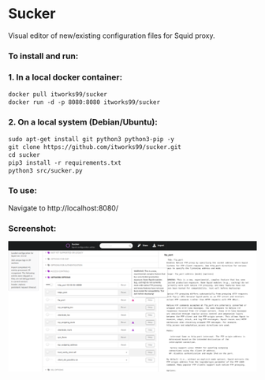 # Sucker

Visual editor of new/existing configuration files for Squid proxy.

### To install and run:

### 1. In a local docker container:

```shell
docker pull itworks99/sucker
docker run -d -p 8080:8080 itworks99/sucker
```

### 2. On a local system (Debian/Ubuntu):

```shell
sudo apt-get install git python3 python3-pip -y
git clone https://github.com/itworks99/sucker.git
cd sucker
pip3 install -r requirements.txt
python3 src/sucker.py
```

### To use:

Navigate to http://localhost:8080/

### Screenshot:

![Screenshot](Screenshot_Sucker.png)
